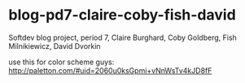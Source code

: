 blog-pd7-claire-coby-fish-david
===============================

Softdev blog project, period 7, Claire Burghard, Coby Goldberg, Fish Milnikiewicz, David Dvorkin

use this for color scheme guys: http://paletton.com/#uid=2060u0ksGpmi+vNnWsTv4kJD8fF
